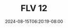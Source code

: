 --- 
title: "FLV 12"
description: "streaming bokeh FLV 12 durasi panjang full vidio terbaru"
date: 2024-08-15T06:20:19-08:00
file_code: "3roxqjp4hwlz"
draft: false
cover: "lk088jr4r95rs83t.jpg"
tags: ["FLV", "bokep-indo", "bokep-viral", "bokep-ig"]
length: 86
fld_id: "1482594"
foldername: "AFIFAH"
categories: ["AFIFAH"]
views: 0
---